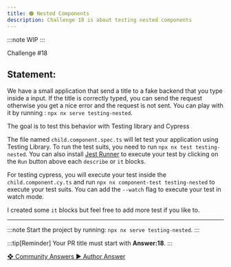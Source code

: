 ```yaml
---
title: 🟠 Nested Components
description: Challenge 18 is about testing nested components
---
```


:::note
WIP
:::

<div class="chip">Challenge #18</div>

## Statement:

We have a small application that send a title to a fake backend that you type inside a input.
If the title is correctly typed, you can send the request otherwise you get a nice error and the request is not sent.
You can play with it by running : `npx nx serve testing-nested`.

The goal is to test this behavior with Testing library and Cypress

The file named `child.component.spec.ts` will let test your application using Testing Library. To run the test suits, you need to run `npx nx test testing-nested`. You can also install [Jest Runner](https://marketplace.visualstudio.com/items?itemName=firsttris.vscode-jest-runner) to execute your test by clicking on the `Run` button above each `describe` or `it` blocks.

For testing cypress, you will execute your test inside the `child.component.cy.ts` and run `npx nx component-test testing-nested` to execute your test suits. You can add the `--watch` flag to execute your test in watch mode.

I created some `it` blocks but feel free to add more test if you like to.

---

:::note
Start the project by running: `npx nx serve testing-nested`.
:::

:::tip[Reminder]
Your PR title must start with <b>Answer:18</b>.
:::

<div class="article-footer">
  <a
    href="https://github.com/tomalaforge/angular-challenges/pulls?q=label%3A18+label%3Aanswer"
    alt="Nested Components community solutions">
    ❖ Community Answers
  </a>
  <a
    href='https://github.com/tomalaforge/angular-challenges/pulls?q=label%3A18+label%3A'
    alt="Nested Components solution author">
    ▶︎ Author Answer
  </a>
  </div>
